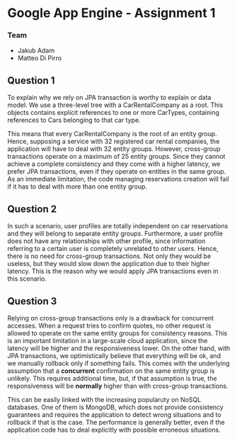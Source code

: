 # Google App Engine - Assignment 1
### Team
- Jakub Adam
- Matteo Di Pirro

## Question 1
To explain why we rely on JPA transaction is worthy to explain or data model. We use a three-level tree with a CarRentalCompany as a root. This objects contains explicit references to one or more CarTypes, containing references to Cars belonging to that car type. 

This means that every CarRentalCompany is the root of an entity group. Hence, supposing a service with 32 registered car rental companies, the application will have to deal with 32 entity groups. However, cross-group transactions operate on a maximum of 25 entity groups. Since they cannot achieve a complete consistency and they come with a higher latency, we prefer JPA transactions, even if they operate on entities in the same group. As an immediate limitation, the code managing reservations creation will fail if it has to deal with more than one entity group. 

## Question 2
In such a scenario, user profiles are totally independent on car reservations and they will belong to separate entity groups. Furthermore, a user profile does not have any relationships with other profile, since information referring to a certain user is completely unrelated to other users. Hence, there is no need for cross-group transactions. Not only they would be useless, but they would slow down the application due to their higher latency. This is the reason why we would apply JPA transactions even in this scenario.

## Question 3
Relying on cross-group transactions only is a drawback for concurrent accesses. When a request tries to confirm quotes, no other request is allowed to operate on the same entity groups for consistency reasons. This is an important limitation in a large-scale cloud application, since the latency will be higher and the responsiveness lower. On the other hand, with JPA transactions, we optimistically believe that everything will be ok, and we manually rollback only if something fails. This comes with the underlying assumption that a **concurrent** confirmation on the same entity group is unlikely. This requires additional time, but, if that assumption is true, the responsiveness will be **normally** higher than with cross-group transactions. 

This can be easily linked with the increasing popularuty on NoSQL databases. One of them is MongoDB, which does not provide consistency guarantees and requires the application to detect wrong situations and to rollback if that is the case. The performance is generally better, even if the application code has to deal explicitly with possible erroneous situations.